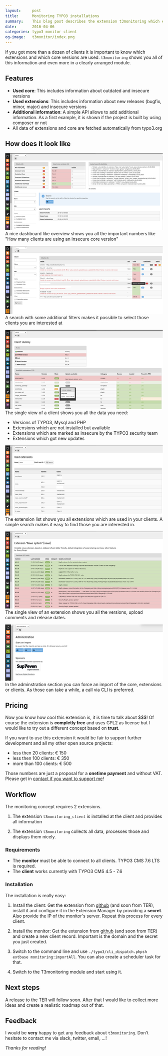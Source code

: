 ```yaml
---
layout:     post
title:      Monitoring TYPO3 installations
summary:    This blog post describes the extension t3monitoring which enables you to monitor all of your clients
date:       2016-04-06
categories: typo3 monitor client
og-image:   t3monitor/index.png
---
```

If you got more than a dozen of clients it is important to know which extensions and which core versions are used. 
`t3monitoring` shows you all of this information and even more in a clearly arranged module.
<!--more-->

## Features

- **Used core**: This includes information about outdated and insecure versions
- **Used extensions**: This includes information about new releases (bugfix, minor, major) and insecure versions
- **Additional information**: A simple API allows to add additional information. As a first example, it is shown if the project is built by using composer or not
- All data of extensions and core are fetched automatically from typo3.org

## How does it look like

![T3monitor Overview](/assets/t3monitor/index.png)
A nice dashboard like overview shows you all the important numbers like "How many clients are using an insecure core version"

![T3monitor Search](/assets/t3monitor/client-list.png)
A search with some additional filters makes it possible to select those clients you are interested at

![T3monitor Client](/assets/t3monitor/client-single.png)
The single view of a client shows you all the data you need:

- Versions of TYPO3, Mysql and PHP
- Extensions which are not installed but available
- Extensions which are marked as insecure by the TYPO3 security team
- Extensions which got new updates

![T3monitor Extension list](/assets/t3monitor/extension-list.png)
The extension list shows you all extensions which are used in your clients. A simple search makes it easy to find those you are interested in.

![T3monitor Extension single view](/assets/t3monitor/extension-show.png)
The single view of an extension shows you all the versions, upload comments and release dates.

![T3monitor Administration](/assets/t3monitor/administration.png)
In the adminstration section you can force an import of the core, extensions or clients. As those can take a while, a call via CLI is preferred.

## Pricing

Now you know how cool this extension is, it is time to talk about $$$! 
Of course the extension is **completly free** and uses GPL2 as license but I would like to try out a different concept based on **trust**.

If you want to use this extension it would be fair to support further development and all my other open source projects:

- less then 20 clients: € 150
- less then 100 clients: € 350
- more than 100 clients: € 500

Those numbers are just a proposal for a **onetime payment** and without VAT. Please get in [contact if you want to support me](mailto:georg.ringer@gmail.com)!

## Workflow

The monitoring concept requires 2 extensions. 

1) The extension `t3monitoring_client` is installed at the client and provides all information

2) The extension `t3monitoring` collects all data, processes those and displays them nicely.

### Requirements

- The **monitor** must be able to connect to all clients. TYPO3 CMS 7.6 LTS is required.
- The **client** works currently with TYPO3 CMS 4.5 - 7.6

### Installation

The installation is really easy:

1) Install the client: Get the extension from [github](https://github.com/georgringer/t3monitoring_client) (and soon from TER), install it and configure it in the Extension Manager by providing a **secret**. Also provide the IP of the monitor's server. Repeat this process for every client.

2) Install the monitor: Get the extension from [github](https://github.com/georgringer/t3monitoring) (and soon from TER) and create a new client record. Important is the domain and the secret you just created.

3) Switch to the command line and use `./typo3/cli_dispatch.phpsh extbase monitoring:importAll`. You can also create a scheduler task for that.

4) Switch to the T3monitoring module and start using it.

## Next steps

A release to the TER will follow soon. After that I would like to collect more ideas and create a realistic roadmap out of that.

## Feedback

I would be **very** happy to get any feedback about `t3monitoring`. Don't hesitate to contact me via slack, twitter, email, ...! 

*Thanks for reading!*